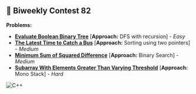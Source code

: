 ## :red_circle: Biweekly Contest 82

**Problems:**
* [**Evaluate Boolean Binary Tree**](https://github.com/abhisheks008/LeetCode-Contests/blob/main/Biweekly%20Contest%2082/evaluate-boolean-binary-tree.cpp) [**Approach:** DFS with recursion] - *Easy*
* [**The Latest Time to Catch a Bus**](https://github.com/abhisheks008/LeetCode-Contests/blob/main/Biweekly%20Contest%2082/the-latest-time-to-catch-a-bus.cpp) [**Approach:** Sorting using two pointers] - *Medium*
* [**Minimum Sum of Squared Difference**](https://github.com/abhisheks008/LeetCode-Contests/blob/main/Biweekly%20Contest%2082/minimum-sum-of-squared-difference.cpp) [**Approach:** Binary Search] - *Medium*
* [**Subarray With Elements Greater Than Varying Threshold**](https://github.com/abhisheks008/LeetCode-Contests/blob/main/Biweekly%20Contest%2082/subarray-with-elements-greater-than-varying-thresold.cpp) [**Approach:** Mono Stack] - *Hard*


<img alt="C++" src="https://img.shields.io/badge/c++%20-%2300599C.svg?&style=for-the-badge&logo=c%2B%2B&ogoColor=white"/>



